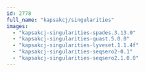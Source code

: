 ```yaml
---
id: 2778
full_name: "kapsakcj/singularities"
images: 
  - "kapsakcj-singularities-spades.3.13.0"
  - "kapsakcj-singularities-quast.5.0.0"
  - "kapsakcj-singularities-lyveset.1.1.4f"
  - "kapsakcj-singularities-seqsero2-0.1"
  - "kapsakcj-singularities-seqsero2.1.0.0"
---
```


